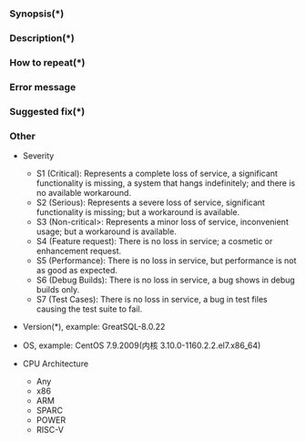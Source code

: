 ### Synopsis(*)


### Description(*)


### How to repeat(*)


### Error message


### Suggested fix(*)


### Other
- Severity
    - S1 (Critical): Represents a complete loss of service, a significant functionality is missing, a system that hangs indefinitely; and there is no available workaround.
    - S2 (Serious): Represents a severe loss of service, significant functionality is missing; but a workaround is available.
    - S3 (Non-critical>: Represents a minor loss of service, inconvenient usage; but a workaround is available.
    - S4 (Feature request): There is no loss in service; a cosmetic or enhancement request.
    - S5 (Performance): There is no loss in service, but performance is not as good as expected.
    - S6 (Debug Builds): There is no loss in service, a bug shows in debug builds only.
    - S7 (Test Cases): There is no loss in service, a bug in test files causing the test suite to fail.

- Version(*), example: GreatSQL-8.0.22
- OS, example: CentOS 7.9.2009(内核 3.10.0-1160.2.2.el7.x86_64)
- CPU Architecture
    - Any
    - x86
    - ARM
    - SPARC
    - POWER
    - RISC-V


